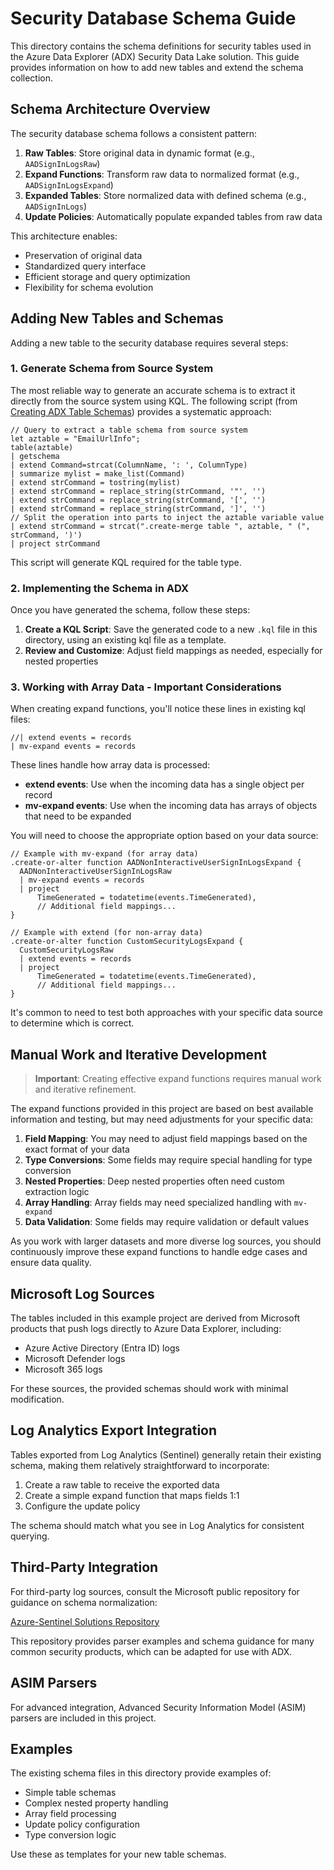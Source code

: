 # Security Database Schema Guide

This directory contains the schema definitions for security tables used in the Azure Data Explorer (ADX) Security Data Lake solution. This guide provides information on how to add new tables and extend the schema collection.

## Schema Architecture Overview

The security database schema follows a consistent pattern:

1. **Raw Tables**: Store original data in dynamic format (e.g., `AADSignInLogsRaw`)
2. **Expand Functions**: Transform raw data to normalized format (e.g., `AADSignInLogsExpand`)
3. **Expanded Tables**: Store normalized data with defined schema (e.g., `AADSignInLogs`)
4. **Update Policies**: Automatically populate expanded tables from raw data

This architecture enables:

- Preservation of original data
- Standardized query interface
- Efficient storage and query optimization
- Flexibility for schema evolution

## Adding New Tables and Schemas

Adding a new table to the security database requires several steps:

### 1. Generate Schema from Source System

The most reliable way to generate an accurate schema is to extract it directly from the source system using KQL. The following script (from [Creating ADX Table Schemas](https://www.laurierhodes.info/node/154)) provides a systematic approach:

```kql
// Query to extract a table schema from source system
let aztable = "EmailUrlInfo"; 
table(aztable)
| getschema
| extend Command=strcat(ColumnName, ': ', ColumnType)
| summarize mylist = make_list(Command)
| extend strCommand = tostring(mylist)
| extend strCommand = replace_string(strCommand, '"', '')
| extend strCommand = replace_string(strCommand, '[', '')
| extend strCommand = replace_string(strCommand, ']', '')
// Split the operation into parts to inject the aztable variable value
| extend strCommand = strcat(".create-merge table ", aztable, " (", strCommand, ')')
| project strCommand
```

This script will generate KQL required for the table type.

### 2. Implementing the Schema in ADX

Once you have generated the schema, follow these steps:

1. **Create a KQL Script**: Save the generated code to a new `.kql` file in this directory, using an existing kql file as a template.
2. **Review and Customize**: Adjust field mappings as needed, especially for nested properties

### 3. Working with Array Data - Important Considerations

When creating expand functions, you'll notice these lines in existing kql files:

```kql
//| extend events = records
| mv-expand events = records
```

These lines handle how array data is processed:

- **extend events**: Use when the incoming data has a single object per record
- **mv-expand events**: Use when the incoming data has arrays of objects that need to be expanded

You will need to choose the appropriate option based on your data source:

```kql
// Example with mv-expand (for array data)
.create-or-alter function AADNonInteractiveUserSignInLogsExpand {
  AADNonInteractiveUserSignInLogsRaw
  | mv-expand events = records
  | project
      TimeGenerated = todatetime(events.TimeGenerated),
      // Additional field mappings...
}

// Example with extend (for non-array data)
.create-or-alter function CustomSecurityLogsExpand {
  CustomSecurityLogsRaw
  | extend events = records
  | project
      TimeGenerated = todatetime(events.TimeGenerated),
      // Additional field mappings...
}
```

It's common to need to test both approaches with your specific data source to determine which is correct.

## Manual Work and Iterative Development

> **Important**: Creating effective expand functions requires manual work and iterative refinement.

The expand functions provided in this project are based on best available information and testing, but may need adjustments for your specific data:

1. **Field Mapping**: You may need to adjust field mappings based on the exact format of your data
2. **Type Conversions**: Some fields may require special handling for type conversion
3. **Nested Properties**: Deep nested properties often need custom extraction logic
4. **Array Handling**: Array fields may need specialized handling with `mv-expand`
5. **Data Validation**: Some fields may require validation or default values

As you work with larger datasets and more diverse log sources, you should continuously improve these expand functions to handle edge cases and ensure data quality.

## Microsoft Log Sources

The tables included in this example project are derived from Microsoft products that push logs directly to Azure Data Explorer, including:

- Azure Active Directory (Entra ID) logs
- Microsoft Defender logs
- Microsoft 365 logs

For these sources, the provided schemas should work with minimal modification.

## Log Analytics Export Integration

Tables exported from Log Analytics (Sentinel) generally retain their existing schema, making them relatively straightforward to incorporate:

1. Create a raw table to receive the exported data
2. Create a simple expand function that maps fields 1:1
3. Configure the update policy

The schema should match what you see in Log Analytics for consistent querying.

## Third-Party Integration

For third-party log sources, consult the Microsoft public repository for guidance on schema normalization:

[Azure-Sentinel Solutions Repository](https://github.com/Azure/Azure-Sentinel/tree/master/Solutions)

This repository provides parser examples and schema guidance for many common security products, which can be adapted for use with ADX.

## ASIM Parsers

For advanced integration, Advanced Security Information Model (ASIM) parsers are included in this project.

## Examples

The existing schema files in this directory provide examples of:

- Simple table schemas
- Complex nested property handling
- Array field processing
- Update policy configuration
- Type conversion logic

Use these as templates for your new table schemas.
